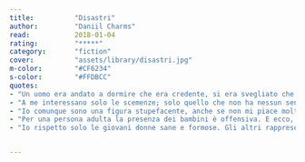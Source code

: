 ```yaml
---
title:          "Disastri"
author:         "Daniil Charms"
read:           2018-01-04
rating:         "*****"
category:       "fiction"
cover:          "assets/library/disastri.jpg"
m-color:        "#CF6234"
s-color:        "#FFDBCC"
quotes:
- "Un uomo era andato a dormire che era credente, si era svegliato che era ateo. Per fortuna, nella stanza di quest'uomo c'era una bilancia medica decimale, e quest'uomo era abituato a pesarsi tutti i giorni, mattino e sera. Così, andando a dormire il giorno prima, l'uomo si era pesato e aveva scoperto che pesava 4 pud e 21 funt. E il giorno dopo, al mattino, dopo essersi svegliato che era ateo, l'uomo si era pesato ancora e aveva scoperto che pesava in tutto 4 pud e 13 funt. \"Di conseguenza\", aveva pensato l'uomo, \"la mia fede pesava intorno agli 8 funt\"."
- "A me interessano solo le scemenze; solo quello che non ha nessun senso pratico. Mi interessa la vita solo nelle sue manifestazioni assurde. Eroismo, pathos, audacia, moralità, pulizia, etica, commozione e fervore sono parole e sentimenti che non posso sopportare. Ma capisco perfettamente e apprezzo: entusiasmo e ammirazione, ispirazione e disperazione, passione e riservatezza, dissoluzione e castità, tristezza e dolore, felicità e riso."
- "Io comunque sono una figura stupefacente, anche se non mi piace molto parlarne."
- "Per una persona adulta la presenza dei bambini è offensiva. E ecco, ai tempi del grande imperatore Aleksandr Vil'berdat, mostrare a una persona adulta un bambino veniva considerata la massima offesa. Era peggio che sputare in faccia a uno, anche se lo si beccava, diciamo in una narice. L'offesa del bambino dava origine in genere a un duello all'ultimo sangue."
- "Io rispetto solo le giovani donne sane e formose. Gli altri rappresentanti dell'umanità li guardo con diffidenza."


---
```

